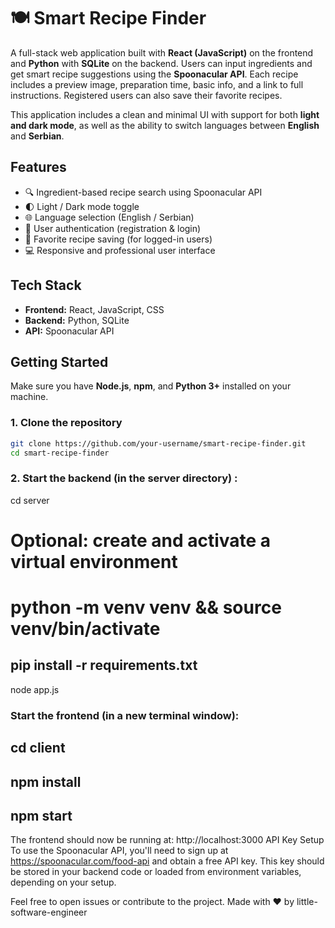 # 🍽️ Smart Recipe Finder

A full-stack web application built with **React (JavaScript)** on the frontend and **Python** with **SQLite** on the backend. Users can input ingredients and get smart recipe suggestions using the **Spoonacular API**. Each recipe includes a preview image, preparation time, basic info, and a link to full instructions. Registered users can also save their favorite recipes.

This application includes a clean and minimal UI with support for both **light and dark mode**, as well as the ability to switch languages between **English** and **Serbian**.

## Features

- 🔍 Ingredient-based recipe search using Spoonacular API
- 🌓 Light / Dark mode toggle
- 🌐 Language selection (English / Serbian)
- 🔐 User authentication (registration & login)
- 📌 Favorite recipe saving (for logged-in users)
- 💻 Responsive and professional user interface

## Tech Stack

- **Frontend:** React, JavaScript, CSS
- **Backend:** Python, SQLite
- **API:** Spoonacular API


## Getting Started

Make sure you have **Node.js**, **npm**, and **Python 3+** installed on your machine.

### 1. Clone the repository

```bash
git clone https://github.com/your-username/smart-recipe-finder.git
cd smart-recipe-finder
```
### 2. Start the backend (in the server directory) :

cd server
# Optional: create and activate a virtual environment
# python -m venv venv && source venv/bin/activate
pip install -r requirements.txt
---
node app.js

### Start the frontend (in a new terminal window):
cd client
---
npm install
---
npm start
---

The frontend should now be running at: http://localhost:3000
API Key Setup
To use the Spoonacular API, you'll need to sign up at https://spoonacular.com/food-api and obtain a free API key. This key should be stored in your backend code or loaded from environment variables, depending on your setup.

Feel free to open issues or contribute to the project.
Made with ❤️ by little-software-engineer

